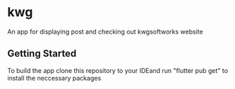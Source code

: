 # kwg

An app for displaying post and checking out kwgsoftworks website

## Getting Started

To build the app clone this repository to your IDEand run "flutter pub get" to install the neccessary packages 


